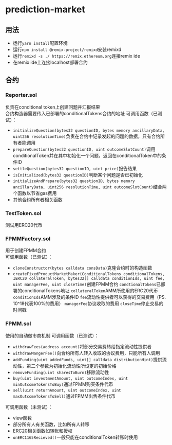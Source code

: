 # prediction-market

## 用法
 - 运行```yarn install```配置环境
 - 运行```npm install @remix-project/remixd```安装remixd
 - 运行```remixd -s ./ https://remix.ethereum.org```连接remix ide
 - 在remix ide上连接localhost部署合约
 
## 合约
### Reporter.sol
负责在conditional token上创建问题并汇报结果  
合约构造器需要传入已部署的conditionalTokens合约的地址
可调用函数（已测试）：
 - ```initializeQuestion(bytes32 questionID, bytes memory ancillaryData, uint256 resolutionTime)```负责在合约中记录发起的问题的数据，只有合约所有者能调用  
 - ```prepareQuestion(bytes32 questionID, uint outcomeSlotCount)```调用conditionalToken并在其中初始化一个问题，返回在conditionalToken中的条件ID  
 - ```settleQuestion(bytes32 questionID, uint price)```报告结果  
 - ```isInitialized(bytes32 questionID)```判断某个问题是否已初始化  
 - ```initializeAndPrepare(bytes32 questionID, bytes memory ancillaryData, uint256 resolutionTime, uint outcomeSlotCount)```结合两个函数以节省gas费用  
 - 其他合约所有者相关函数

### TestToken.sol  
测试用ERC20代币

### FPMMFactory.sol
用于创建FPMM合约  
可调用函数（已测试）：
 - ```cloneConstructor(bytes calldata consData)```克隆合约时的构造函数
 - ```createFixedProductMarketMaker(ConditionalTokens conditionalTokens, IERC20 collateralToken, bytes32[] calldata conditionIds, uint fee, uint managerFee, uint closeTime)```创建FPMM合约
    ```condtionalTokens```已部署的conditionalTokens地址
    ```collateralToken```AMM所使用的ERC20代币
    ```conditionIds```AMM涉及的条件ID
    ```fee```流动性提供者可以获得的交易费用（PS. 10^18代表100%的费用）
    ```managerFee```协议收取的费用
    ```closeTime```停止交易的时间戳
 
### FPMM.sol
使用的自动做市商机制
可调用函数（已测试）： 
 - ```withdrawFees(address account)```将部分交易费转给指定流动性提供者
 - ```withdrawMangerFee()```向合约所有人转入收取的协议费用，只能所有人调用
 - ```addFunding(uint addedFunds, uint[] calldata distributionHint)```提供流动性，第二个参数为初始化流动性所设定的初始价格
 - ```removeFunding(uint sharesToBurn)```移除流动性
 - ```buy(uint investmentAmount, uint outcomeIndex, uint minOutcomeTokensToBuy)```通过FPMM购买条件代币
 - ```sell(uint returnAmount, uint outcomeIndex, uint maxOutcomeTokensToSell)```通过FPMM出售条件代币  

 可调用函数（未测试）：
 - view函数
 - 部分所有人有关函数，比如所有人转移
 - ERC20相关函数如转账和授权
 - ```onERC1165Recieved()```一般只能在conditionalToken转账时使用
